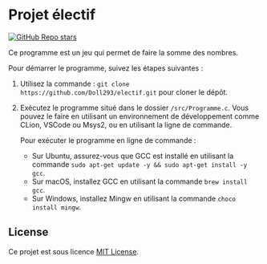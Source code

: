 # Projet électif

[![GitHub Repo stars](https://img.shields.io/github/stars/Doll293/electif)](https://github.com/Doll293/electif/stargazers)


Ce programme est un jeu qui permet de faire la somme des nombres.

Pour démarrer le programme, suivez les étapes suivantes :

1. Utilisez la commande : `git clone https://github.com/Doll293/electif.git` pour cloner le dépôt.

2. Exécutez le programme situé dans le dossier `/src/Programme.c`. Vous pouvez le faire en utilisant un environnement de développement comme CLion, VSCode ou Msys2, ou en utilisant la ligne de commande.

   Pour exécuter le programme en ligne de commande :
   - Sur Ubuntu, assurez-vous que GCC est installé en utilisant la commande `sudo apt-get update -y && sudo apt-get install -y gcc`.
   - Sur macOS, installez GCC en utilisant la commande `brew install gcc`.
   - Sur Windows, installez Mingw en utilisant la commande `choco install mingw`.

## License

Ce projet est sous licence [MIT License](LICENSE).


